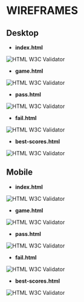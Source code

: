 # WIREFRAMES

## Desktop

- **index.html**

 ![HTML W3C Validator](https://github.com/rodrigodadam/scrum-master-quiz/blob/main/assets/images/wireframes/desktop/index.png)

 - **game.html**

 ![HTML W3C Validator](https://github.com/rodrigodadam/scrum-master-quiz/blob/main/assets/images/wireframes/desktop/game.png)

 - **pass.html**

 ![HTML W3C Validator](https://github.com/rodrigodadam/scrum-master-quiz/blob/main/assets/images/wireframes/desktop/pass.png)

 - **fail.html**

 ![HTML W3C Validator](https://github.com/rodrigodadam/scrum-master-quiz/blob/main/assets/images/wireframes/desktop/fail.png)

 - **best-scores.html**

 ![HTML W3C Validator](https://github.com/rodrigodadam/scrum-master-quiz/blob/main/assets/images/wireframes/desktop/best-scores.png)


 ## Mobile

 - **index.html**

 ![HTML W3C Validator](https://github.com/rodrigodadam/scrum-master-quiz/blob/main/assets/images/wireframes/mobile/index.png)

  - **game.html**

 ![HTML W3C Validator](https://github.com/rodrigodadam/scrum-master-quiz/blob/main/assets/images/wireframes/mobile/game.png)

 - **pass.html**

 ![HTML W3C Validator](https://github.com/rodrigodadam/scrum-master-quiz/blob/main/assets/images/wireframes/mobile/pass.png)

 - **fail.html**

 ![HTML W3C Validator](https://github.com/rodrigodadam/scrum-master-quiz/blob/main/assets/images/wireframes/mobile/fail.png)

 - **best-scores.html**

 ![HTML W3C Validator](https://github.com/rodrigodadam/scrum-master-quiz/blob/main/assets/images/wireframes/mobile/best-scores.png)

